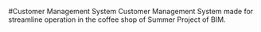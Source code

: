#Customer Management System
Customer Management System made for streamline operation in the coffee shop of Summer Project of BIM.
